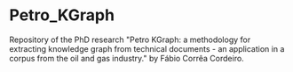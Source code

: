 # Petro_KGraph
 Repository of the PhD research "Petro KGraph: a methodology for extracting knowledge graph from technical documents - an application in a corpus from the oil and gas industry." by Fábio Corrêa Cordeiro.
